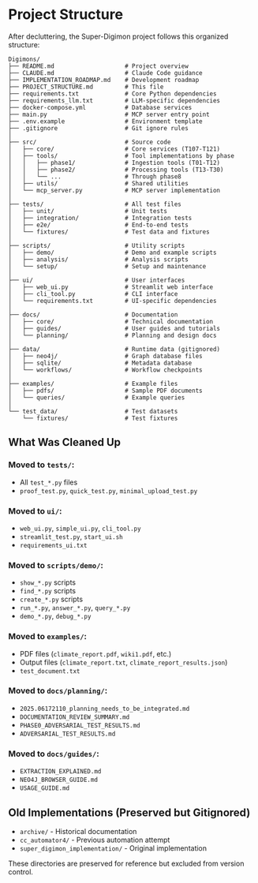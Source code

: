 # Project Structure

After decluttering, the Super-Digimon project follows this organized structure:

```
Digimons/
├── README.md                    # Project overview
├── CLAUDE.md                    # Claude Code guidance
├── IMPLEMENTATION_ROADMAP.md    # Development roadmap
├── PROJECT_STRUCTURE.md         # This file
├── requirements.txt             # Core Python dependencies
├── requirements_llm.txt         # LLM-specific dependencies
├── docker-compose.yml           # Database services
├── main.py                      # MCP server entry point
├── .env.example                 # Environment template
├── .gitignore                   # Git ignore rules
│
├── src/                         # Source code
│   ├── core/                    # Core services (T107-T121)
│   ├── tools/                   # Tool implementations by phase
│   │   ├── phase1/              # Ingestion tools (T01-T12)
│   │   ├── phase2/              # Processing tools (T13-T30)
│   │   └── ...                  # Through phase8
│   ├── utils/                   # Shared utilities
│   └── mcp_server.py            # MCP server implementation
│
├── tests/                       # All test files
│   ├── unit/                    # Unit tests
│   ├── integration/             # Integration tests
│   ├── e2e/                     # End-to-end tests
│   └── fixtures/                # Test data and fixtures
│
├── scripts/                     # Utility scripts
│   ├── demo/                    # Demo and example scripts
│   ├── analysis/                # Analysis scripts
│   └── setup/                   # Setup and maintenance
│
├── ui/                          # User interfaces
│   ├── web_ui.py                # Streamlit web interface
│   ├── cli_tool.py              # CLI interface
│   └── requirements.txt         # UI-specific dependencies
│
├── docs/                        # Documentation
│   ├── core/                    # Technical documentation
│   ├── guides/                  # User guides and tutorials
│   └── planning/                # Planning and design docs
│
├── data/                        # Runtime data (gitignored)
│   ├── neo4j/                   # Graph database files
│   ├── sqlite/                  # Metadata database
│   └── workflows/               # Workflow checkpoints
│
├── examples/                    # Example files
│   ├── pdfs/                    # Sample PDF documents
│   └── queries/                 # Example queries
│
└── test_data/                   # Test datasets
    └── fixtures/                # Test fixtures
```

## What Was Cleaned Up

### Moved to `tests/`:
- All `test_*.py` files
- `proof_test.py`, `quick_test.py`, `minimal_upload_test.py`

### Moved to `ui/`:
- `web_ui.py`, `simple_ui.py`, `cli_tool.py`
- `streamlit_test.py`, `start_ui.sh`
- `requirements_ui.txt`

### Moved to `scripts/demo/`:
- `show_*.py` scripts
- `find_*.py` scripts
- `create_*.py` scripts
- `run_*.py`, `answer_*.py`, `query_*.py`
- `demo_*.py`, `debug_*.py`

### Moved to `examples/`:
- PDF files (`climate_report.pdf`, `wiki1.pdf`, etc.)
- Output files (`climate_report.txt`, `climate_report_results.json`)
- `test_document.txt`

### Moved to `docs/planning/`:
- `2025.06172110_planning_needs_to_be_integrated.md`
- `DOCUMENTATION_REVIEW_SUMMARY.md`
- `PHASE0_ADVERSARIAL_TEST_RESULTS.md`
- `ADVERSARIAL_TEST_RESULTS.md`

### Moved to `docs/guides/`:
- `EXTRACTION_EXPLAINED.md`
- `NEO4J_BROWSER_GUIDE.md`
- `USAGE_GUIDE.md`

## Old Implementations (Preserved but Gitignored)

- `archive/` - Historical documentation
- `cc_automator4/` - Previous automation attempt
- `super_digimon_implementation/` - Original implementation

These directories are preserved for reference but excluded from version control.